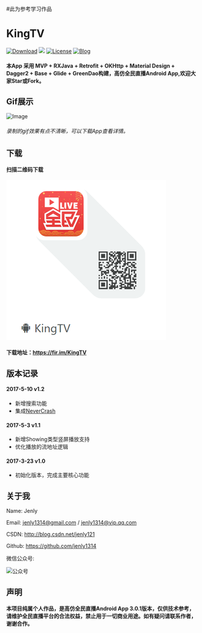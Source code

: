 #此为参考学习作品
# KingTV
[![Download](https://img.shields.io/badge/download-App-blue.svg)](https://raw.githubusercontent.com/jenly1314/KingsTV/master/app/app-release.apk)
[![](https://jitpack.io/v/jenly1314/KingTV.svg)](https://jitpack.io/#jenly1314/KingTV)
[![License](https://img.shields.io/badge/license-MIT-blue.svg)](https://opensource.org/licenses/mit-license.php)
[![Blog](https://img.shields.io/badge/blog-Jenly-9933CC.svg)](http://blog.csdn.net/jenly121)

####    本App 采用 MVP + RXJava + Retrofit + OKHttp + Material Design + Dagger2 + Base + Glide + GreenDao构建，高仿全民直播Android App,欢迎大家Star或Fork。

## Gif展示

![Image](pictures/gif.gif)
###### 录制的gif效果有点不清晰，可以下载App查看详情。

## 下载

####    扫描二维码下载
![QR_CODE](pictures/QR_KingTV.png)
####    下载地址：https://fir.im/KingTV

## 版本记录

#### 2017-5-10    v1.2
*  新增搜索功能
*  集成[NeverCrash](https://github.com/jenly1314/NeverCrash)

#### 2017-5-3    v1.1
*  新增Showing类型竖屏播放支持
*  优化播放的流地址逻辑

#### 2017-3-23    v1.0
*  初始化版本，完成主要核心功能

## 关于我
   Name: Jenly

   Email: jenly1314@gmail.com / jenly1314@vip.qq.com

   CSDN: http://blog.csdn.net/jenly121

   Github: https://github.com/jenly1314

   微信公众号:

   ![公众号](http://olambmg9j.bkt.clouddn.com/jenly666.jpg)

## 声明
####    本项目纯属个人作品，是高仿全民直播Android App 3.0.1版本，仅供技术参考，请维护全民直播平台的合法权益，禁止用于一切商业用途。如有疑问请联系作者，谢谢合作。


